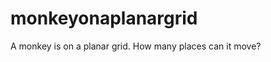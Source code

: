 monkeyonaplanargrid
===================

A monkey is on a planar grid. How many places can it move?
